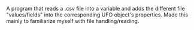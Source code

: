 A program that reads a .csv file into a variable and adds the different file "values/fields" into the corresponding UFO object's properties. Made this mainly to familiarize myself with file handling/reading.
